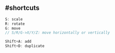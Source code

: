 #shortcuts
---
```java
S: scale
R: rotate
G: move
// S/R/G->X/Y/Z: move horizontally or vertically

Shift+A: add
Shift+D: duplicate
```
